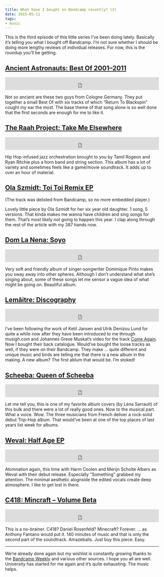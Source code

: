 ```yaml
---
title: What have I bought on Bandcamp recently? (3)
date: 2015-05-11
tags:
- music
---
```

This is the third episode of this little series I’ve been doing lately. Basically it’s telling you what I bought off Bandcamp. I’m not sure whether I should be doing more lengthy reviews of individual releases. For now, this is the roundup you’ll be getting.

## [Ancient Astronauts: Best Of 2001–2011](https://switchstancerecordings.bandcamp.com/album/best-of-2001-2011)

<iframe style="border: 0; width: 100%; height: 42px;" src="https://bandcamp.com/EmbeddedPlayer/album=3113590202/size=small/bgcol=ffffff/transparent=true/" seamless><a href="https://switchstancerecordings.bandcamp.com/album/best-of-2001-2011">Ancient Astronauts: Best Of 2001–2011</a></iframe>

Not so ancient are these two guys from Cologne Germany. They put together a small Best Of with six tracks of which “Return To Blackspin” cought my ear the most. The base theme of that song alone is so well done that the first seconds are enough for me to like it.

## [The Raah Project: Take Me Elsewhere](https://theraahproject.bandcamp.com/album/take-me-elsewhere)

<iframe style="border: 0; width: 100%; height: 42px;" src="https://bandcamp.com/EmbeddedPlayer/album=3750759038/size=small/bgcol=ffffff/transparent=true/" seamless><a href="https://theraahproject.bandcamp.com/album/take-me-elsewhere">The Raah Project: Take Me Elsewhere</a></iframe>

Hip Hop-infused jazz orchestration brought to you by Tamil Rogeon and Ryan Ritchie plus a horn band and string section. This album has a lot of variety and sometimes feels like a game/movie soundtrack. It adds up to over an hour of material.

## [Ola Szmidt: Toi Toi Remix EP](https://olaszmidt.bandcamp.com/album/toi-toi-remix-ep)

(The track was delisted from Bandcamp, so no more embedded player.)

Lovely little piece by Ola Szmidt for her six year old daughter. 1 song, 5 versions. That kinda makes me wanna have children and sing songs for them. That’s most likely not going to happen this year. I clap along through the rest of the article with my 387 hands now.

## [Dom La Nena: Soyo](https://domlanenamusic.bandcamp.com/album/soyo)

<iframe style="border: 0; width: 100%; height: 42px;" src="https://bandcamp.com/EmbeddedPlayer/album=1343609964/size=small/bgcol=ffffff/transparent=true/" seamless><a href="https://domlanenamusic.bandcamp.com/album/soyo">Dom La Nena: Soyo</a></iframe>

Very soft and friendly album of singer-songwriter Dominique Pinto makes you sway away into other spheres. Although I don’t understand what she’s singing about, some of these songs let me sensor a vague idea of what might be going on. Beautiful album.

## [Lemâitre: Discography](https://lemaitremusic.bandcamp.com/music)

<iframe style="border: 0; width: 100%; height: 42px;" src="https://bandcamp.com/EmbeddedPlayer/album=983927866/size=small/bgcol=ffffff/transparent=true/" seamless><a href="https://lemaitremusic.bandcamp.com/music">Lemâitre: Relativity 1</a></iframe>

I’ve been following the work of Ketil Jansen and Ulrik Denizou Lund for quite a while now after they have been introduced to me through musigh.com and Johannes Greve Muskat’s video for the track [Come Again](https://vimeo.com/16140069). Now I bought their back catalogue. Would’ve bought the loose tracks as well, if they were on their Bandcamp. They make … quite different and unique music and birds are telling me that there is a new album in the making. A new album? The first ablum that would be. I’m stoked!

## [Scheeba: Queen of Scheeba](https://scheeba.bandcamp.com/album/queen-of-scheeba)

<iframe style="border: 0; width: 100%; height: 42px;" src="https://bandcamp.com/EmbeddedPlayer/album=1969881413/size=small/bgcol=ffffff/transparent=true/" seamless><a href="https://scheeba.bandcamp.com/album/queen-of-scheeba">Scheeba: Queen of Scheeba</a></iframe>

Let me tell you, this is one of my favorite album covers (by Léna Sarrault) of this bulk and there were a lot of really good ones. Now to the musical part. What a voice. Wow. The three musicians from French deliver a rock-solid debut Trip-Hop album. That would’ve been at one of the top places of last years list week for albums.

## [Weval: Half Age EP](https://atomnation.bandcamp.com/album/half-age-ep)

<iframe style="border: 0; width: 100%; height: 42px;" src="https://bandcamp.com/EmbeddedPlayer/album=1250614513/size=small/bgcol=ffffff/transparent=true/" seamless><a href="https://weval.bandcamp.com/album/half-age-ep">Weval: Half Age EP</a></iframe>

Atomnation again, this time with Harm Coolen and Merijn Scholte Albers as Weval with their debut release. Especially “Something” grabbed my attention. The minimal aesthetic alognside the edited vocals create deep atmosphere. I like to get lost in there.

## [C418: Mincraft – Volume Beta](https://c418.bandcamp.com/album/minecraft-volume-beta)

<iframe style="border: 0; width: 100%; height: 42px;" src="https://bandcamp.com/EmbeddedPlayer/album=551760206/size=small/bgcol=ffffff/transparent=true/" seamless><a href="https://c418.bandcamp.com/album/minecraft-volume-beta">C418: Mincraft – Volume Beta</a></iframe>

This is a no-brainer. C418? Daniel Rosenfeld? Minecraft? Forever. … as Anthony Fantano would put it. 140 minutes of music and that is only the second part of the soundtrack. Amazeballs. Just buy this piece. Easy.

---

We’re already done again but my wishlist is constantly growing thanks to the [Bandcamp Weekly](https://bandcamp.com/?show=125) and various other sources. I hope you all are well. University has started for me again and it’s quite exhausting. The music helps.
